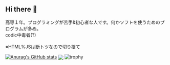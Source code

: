 ## Hi there 👋

高専１年。プログラミングが苦手&初心者な人です。何かソフトを使うためのプログラムが多め。<br>codic中毒者(?)<br><br>※HTML%JSは断トツなので切り捨て<br>

[![Anurag's GitHub stats](https://github-readme-stats.vercel.app/api?username=rintaro-s)](https://github.com/anuraghazra/github-readme-stats)
<img  align="center"  src="https://github-readme-stats.anuraghazra1.vercel.app/api/top-langs/?username=rintaro-s&theme=dark&no-bg=true&no-frame=true&langs_count=10&hide=HTML,javascript"/>
![trophy](https://github-profile-trophy.vercel.app/?username=rintaro-s)
